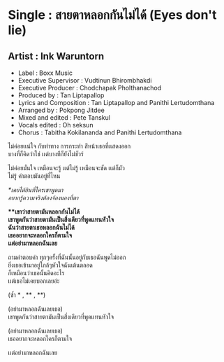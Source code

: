 # Single : สายตาหลอกกันไม่ได้ (Eyes don't lie)
## Artist : Ink Waruntorn
* Label : Boxx Music
* Executive Supervisor : Vudtinun Bhirombhakdi
* Executive Producer : Chodchapak Pholthanachod
* Produced by : Tan Liptapallop
* Lyrics and Composition : Tan Liptapallop and Panithi Lertudomthana
* Arranged by : Pokpong Jitdee
* Mixed and edited : Pete Tanskul 
* Vocals edited : Oh seksun
* Chorus : Tabitha Kokilananda and Panithi Lertudomthana

ไม่ค่อยเเน่ใจ กับท่าทาง การกระทำ สีหน้าเธอที่เเสดงออก  
บางที่ก็คิดว่าใช่ เเต่บางทีก็ยังไม่ชัวร์

ไม่ค่อยมั่นใจ เหมือนจะรู้ เเต่ไม่รู้ เหมือนจะชัด เเต่ก็มัว  
ไม่รู้ คำตอบมันอยู่ที่ไหน

_*เคยได้ยินที่ใครเขาพูดมา  
อยากรู้ความจริงต้องจ้องมองที่ตา_

__**เขาว่าสายตามันหลอกกันไม่ได้  
เขาพูดกันว่าสายตามันเป็นสิ่งเดียวที่พูดเเทนหัวใจ  
ฉันว่าสายตาเธอหลอกฉันไม่ได้  
เธออยากจะหลอกใครก็ตามใจ  
เเต่อย่ามาหลอกฉันเลย__

ถามคำตอบคำ ทุกๆครั้งที่ฉันนั้นอยู่กับเธอฉันพูดไม่ออก  
ยิ่งเธอเข้ามาอยู่ใกล้ๆหัวใจฉันเต้นตลอด  
ก็เหมือนว่าเธอนั้นคิดอะไร  
เเต่เธอไม่เคยบอกเลยอ่ะ

(ซ้ำ * , ** , **)

(อย่ามาหลอกฉันเลยเธอ)  
เขาพูดกันว่าสายตามันเป็นสิ่งเดียวที่พูดเเทนหัวใจ

(อย่ามาหลอกฉันเลยเธอ)  
เธออยากจะหลอกใครก็ตามใจ

เเต่อย่ามาหลอกฉันเลย
